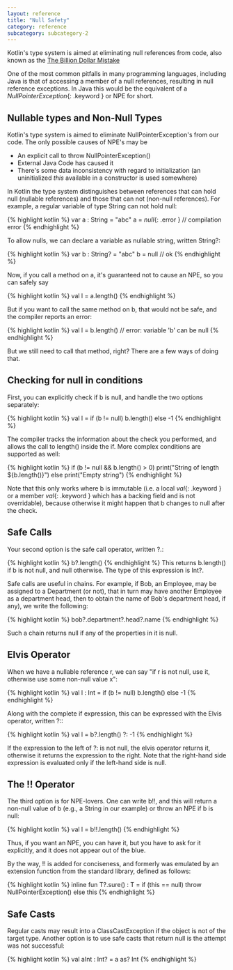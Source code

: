 ```yaml
---
layout: reference
title: "Null Safety"
category: reference
subcategory: subcategory-2
---
```


Kotlin's type system is aimed at eliminating null references from code, also known as the [The Billion Dollar Mistake](http://qconlondon.com/london-2009/presentation/Null+References:+The+Billion+Dollar+Mistake)

One of the most common pitfalls in many programming languages, including Java is that of accessing a member of a null references, resulting in null reference exceptions. In Java this
would be the equivalent of a *NullPointerException*{: .keyword } or NPE for short.

## Nullable types and Non-Null Types

Kotlin's type system is aimed to eliminate NullPointerException's from our code. The only possible causes of NPE's may be

* An explicit call to throw NullPointerException()
* External Java Code has caused it
* There's some data inconsistency with regard to initialization (an uninitialized *this* available in a constructor is used somewhere)

In Kotlin the type system distinguishes between references that can hold null (nullable references) and those that can not (non-null references).
For example, a regular variable of type String can not hold null:

{% highlight kotlin %}
var a : String = "abc"
a = *null*{: .error } // compilation error
{% endhighlight %}

To allow nulls, we can declare a variable as nullable string, written String?:

{% highlight kotlin %}
var b : String? = "abc"
b = null // ok
{% endhighlight %}

Now, if you call a method on a, it's guaranteed not to cause an NPE, so you can safely say

{% highlight kotlin %}
val l = a.length()
{% endhighlight %}

But if you want to call the same method on b, that would not be safe, and the compiler reports an error:

{% highlight kotlin %}
val l = b.length() // error: variable 'b' can be null
{% endhighlight %}

But we still need to call that method, right? There are a few ways of doing that.

## Checking for null in conditions

First, you can explicitly check if b is null, and handle the two options separately:

{% highlight kotlin %}
val l = if (b != null) b.length() else -1
{% endhighlight %}

The compiler tracks the information about the check you performed, and allows the call to length() inside the if. More complex conditions are supported as well:

{% highlight kotlin %}
if (b != null && b.length() > 0)
  print("String of length ${b.length()}")
else
  print("Empty string")
{% endhighlight %}

Note that this only works where b is immutable (i.e. a local *val*{: .keyword } or a member *val*{: .keyword } which has a backing field and is not overridable), because otherwise it might happen that b changes to null after the check.

## Safe Calls

Your second option is the safe call operator, written ?.:

{% highlight kotlin %}
b?.length()
{% endhighlight %}
This returns b.length() if b is not null, and null otherwise. The type of this expression is Int?.

Safe calls are useful in chains. For example, if Bob, an Employee, may be assigned to a Department (or not), that in turn may have another Employee as a department head, then to obtain the name of Bob's department head, if any), we write the following:

{% highlight kotlin %}
bob?.department?.head?.name
{% endhighlight %}

Such a chain returns null if any of the properties in it is null.

## Elvis Operator

When we have a nullable reference r, we can say "if r is not null, use it, otherwise use some non-null value x":

{% highlight kotlin %}
val l : Int = if (b != null) b.length() else -1
{% endhighlight %}

Along with the complete if expression, this can be expressed with the Elvis operator, written ?::

{% highlight kotlin %}
val l = b?.length() ?: -1
{% endhighlight %}

If the expression to the left of ?: is not null, the elvis operator returns it, otherwise it returns the expression to the right. Note that the right-hand side expression is evaluated only if the left-hand side is null.

## The !! Operator

The third option is for NPE-lovers. One can write b!!, and this will return a non-null value of b (e.g., a String in our example) or throw an NPE if b is null:

{% highlight kotlin %}
val l = b!!.length()
{% endhighlight %}

Thus, if you want an NPE, you can have it, but you have to ask for it explicitly, and it does not appear out of the blue.

By the way, !! is added for conciseness, and formerly was emulated by an extension function from the standard library, defined as follows:

{% highlight kotlin %}
inline fun <T : Any> T?.sure() : T =
  if (this == null)
    throw NullPointerException()
  else
    this
{% endhighlight %}

## Safe Casts

Regular casts may result into a ClassCastException if the object is not of the target type. Another option is to use safe casts that return null is the attempt was not successful:

{% highlight kotlin %}
val aInt : Int? = a as? Int
{% endhighlight %}

